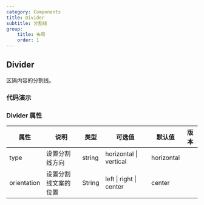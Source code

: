 ```yaml
---
category: Components
title: Divider
subtitle: 分割线
group:
    title: 布局
    order: 1
---
```


## Divider

区隔内容的分割线。

### 代码演示

<code src="./index.tsx"></code>

### Divider 属性

| 属性        | 说明                 | 类型   | 可选值                  | 默认值     | 版本 |
| ----------- | -------------------- | ------ | ----------------------- | ---------- | ---- |
| type        | 设置分割线方向       | string | horizontal \| vertical  | horizontal |      |
| orientation | 设置分割线文案的位置 | String | left \| right \| center | center     |      |
